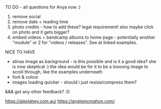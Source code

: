 TO DO - all questions for Anya now :)

1. remove social
2. remove date + reading time
3. photo credits - how to add these? legal requirement! also maybe click on photo and it gets bigger?
4. embed videos + bandcamp albums to home page - potentially another "module" or 2 for "videos / releases". See at linked examples.

NICE TO HAVE
- alinas image as background - is this possible and is it a good idea? she is now skeptical :) the idea would be for it to be a loooong image to scroll through, like the examples underneath
- font & colour
- images loading quicker - should i just resize/compress them?


&&& got any other feedback? :D

https://alexlahey.com.au/
https://angiemcmahon.com/
